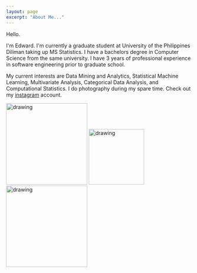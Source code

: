 ```yaml
---
layout: page
excerpt: "About Me..."
---
```


Hello.

I'm Edward. I'm currently a graduate student at University of the Philippines Diliman taking up MS Statistics. I have a bachelors degree in Computer Science from the same university. I have 3 years of professional experience in software engineering prior to graduate school.

My current interests are Data Mining and Analytics, Statistical Machine Learning, Multivariate Analysis, Categorical Data Analysis, and Computational Statistics. I do photography during my spare time. Check out my [instagram](https://www.instagram.com/edward.nataniel/) account.


<img src="https://live.staticflickr.com/65535/49741243933_a8f19fb2c4_k.jpg" alt="drawing" width="220"/> <img src="https://live.staticflickr.com/65535/49741792936_31d74976d2_k.jpg" alt="drawing" width="150"/> <img src="https://live.staticflickr.com/65535/49742107532_25cb866853_k.jpg" alt="drawing" width="220"/> 
